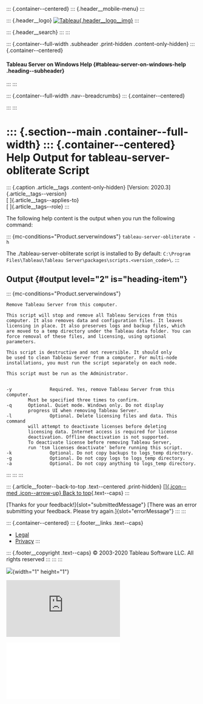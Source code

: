 
::: {.container--centered}
::: {.header__mobile-menu}
:::

::: {.header__logo}
[![Tableau](./Remove%20Tableau%20Server%20from%20Your%20Computer%20-%20Tableau_files/tableau-logo.png){.header__logo__img}](https://www.tableau.com/en-us/)
:::

::: {.header__search}
:::
:::

::: {.container--full-width .subheader .print-hidden .content-only-hidden}
::: {.container--centered}
#### Tableau Server on Windows Help {#tableau-server-on-windows-help .heading--subheader}
:::
:::

::: {.container--full-width .nav--breadcrumbs}
::: {.container--centered}
<div>

</div>
:::
:::

::: {.section--main .container--full-width}
::: {.container--centered}
Help Output for tableau-server-obliterate Script
================================================

::: {.caption .article__tags .content-only-hidden}
[Version: 2020.3]{.article__tags--version}\
[ ]{.article__tags--applies-to}\
[ ]{.article__tags--role}
:::


The following help content is the output when you run the following
command:

::: {mc-conditions="Product.serverwindows"}
`tableau-server-obliterate -h`

The ./tableau-server-obliterate script is installed to By default:
`C:\Program Files\Tableau\Tableau Server\packages\scripts.<version_code>\`.
:::

Output {#output level="2" is="heading-item"}
------

::: {mc-conditions="Product.serverwindows"}
``` {space="preserve"}
Remove Tableau Server from this computer.

This script will stop and remove all Tableau Services from this
computer. It also removes data and configuration files. It leaves
licensing in place. It also preserves logs and backup files, which
are moved to a temp directory under the Tableau data folder. You can
force removal of these files, and licensing, using optional parameters.

This script is destructive and not reversible. It should only
be used to clean Tableau Server from a computer. For multi-node
installations, you must run the script separately on each node.

This script must be run as the Administrator.


-y              Required. Yes, remove Tableau Server from this computer.
        Must be specified three times to confirm.
-q      Optional. Quiet mode. Windows only. Do not display
        progress UI when removing Tableau Server.
-l              Optional. Delete licensing files and data. This command
        will attempt to deactivate licenses before deleting
        licensing data. Internet access is required for license
        deactivation. Offline deactivation is not supported.
        To deactivate license before removing Tableau Server,
        run 'tsm licenses deactivate' before running this script.
-k              Optional. Do not copy backups to logs_temp directory.
-g              Optional. Do not copy logs to logs_temp directory.
-a              Optional. Do not copy anything to logs_temp directory.  
```
:::
:::
:::

::: {.article__footer--back-to-top .text--centered .print-hidden}
[[]{.icon--med .icon--arrow-up} Back to
top](https://help.tableau.com/current/server/en-us/tableau-server-obliterate-h.htm#){.text--caps}
:::

[Thanks for your feedback!]{slot="submittedMessage"} [There was an error
submitting your feedback. Please try again.]{slot="errorMessage"}
:::
:::

::: {.container--centered}
::: {.footer__links .text--caps}
-   [Legal](https://www.tableau.com/en-us/legal)
-   [Privacy](https://www.tableau.com/en-us/privacy)
:::

::: {.footer__copyright .text--caps}
© 2003-2020 Tableau Software LLC. All rights reserved
:::
:::
:::

![](https://www.facebook.com/tr?id=378938312282541&ev=PageView&noscript=1){width="1"
height="1"}

<div>

![](https://acq-3pas.admatrix.jp/if/5/01/bc28445d93035b6b666e856ea24ee85c.fs?cb=989474&rf=https%3A%2F%2Fhelp.tableau.com%2Fcurrent%2Fserver%2Fen-us%2Ftableau-server-obliterate-h.htm&prf=https%3A%2F%2Fhelp.tableau.com%2Fcurrent%2Fserver%2Fen-us%2Fremove_tableau.htm&i=vtVZ4MEk)

</div>

![](./images/bc28445d93035b6b666e856ea24ee85c.fs)
